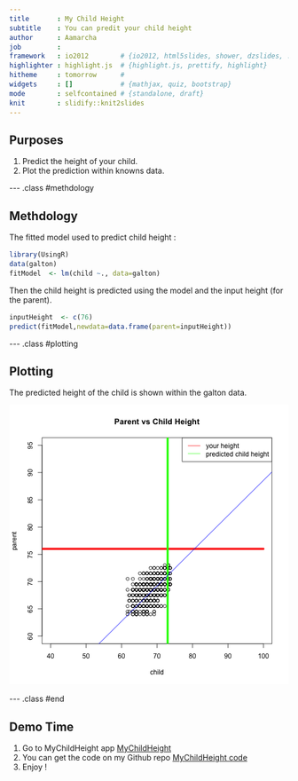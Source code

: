 ```yaml
---
title       : My Child Height
subtitle    : You can predit your child height
author      : Aamarcha
job         : 
framework   : io2012        # {io2012, html5slides, shower, dzslides, ...}
highlighter : highlight.js  # {highlight.js, prettify, highlight}
hitheme     : tomorrow      # 
widgets     : []            # {mathjax, quiz, bootstrap}
mode        : selfcontained # {standalone, draft}
knit        : slidify::knit2slides
---
```


## Purposes

1. Predict the height of your child.
2. Plot the prediction within knowns data.

--- .class #methdology 

## Methdology
The fitted model used to predict child height :


```r
library(UsingR)
data(galton)
fitModel  <- lm(child ~., data=galton)
```
Then the child height is predicted using the model and the input height (for the parent).


```r
inputHeight  <- c(76)
predict(fitModel,newdata=data.frame(parent=inputHeight))
```

--- .class #plotting
## Plotting
The predicted height of the child is shown within the galton data.

![plot of chunk plotting](assets/fig/plotting.png) 

--- .class #end
## Demo Time
1. Go to MyChildHeight app <a href="http://aamarcha.shinyapps.io/MyChildHeight/">MyChildHeight</a>
2. You can get the code on my Github repo <a href="https://github.com/aamarcha/mychildheight">MyChildHeight code</a>
3. Enjoy !
